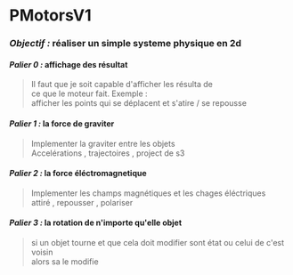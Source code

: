 # PMotorsV1
### *Objectif :* réaliser un simple systeme physique en 2d  

#### *Palier 0 :* affichage des résultat 
> Il faut que je soit capable d'afficher les résulta de   
>ce que le moteur fait. Exemple :  
>afficher les points qui se déplacent et s'atire / se repousse
 

#### *Palier 1 :* la force de graviter  
> Implementer la graviter entre les objets   
> Accelérations , trajectoires , project de s3


#### *Palier 2 :* la force éléctromagnetique
>Implementer les champs magnétiques et les chages éléctriques  
> attiré , repousser , polariser 


#### *Palier 3 :* la rotation de n'importe qu'elle objet
> si un objet tourne et que cela doit modifier sont état ou celui de c'est voisin  
>alors sa le modifie